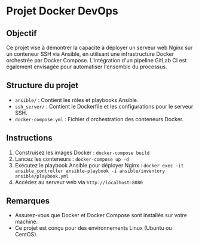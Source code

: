 # Projet Docker DevOps

## Objectif
Ce projet vise à démontrer la capacité à déployer un serveur web Nginx sur un conteneur SSH via Ansible, en utilisant une infrastructure Docker orchestrée par Docker Compose. L'intégration d'un pipeline GitLab CI est également envisagée pour automatiser l'ensemble du processus.

## Structure du projet
- `ansible/` : Contient les rôles et playbooks Ansible.
- `ssh_server/` : Contient le Dockerfile et les configurations pour le serveur SSH.
- `docker-compose.yml` : Fichier d'orchestration des conteneurs Docker.

## Instructions
1. Construisez les images Docker : `docker-compose build`
2. Lancez les conteneurs : `docker-compose up -d`
3. Exécutez le playbook Ansible pour déployer Nginx : `docker exec -it ansible_controller ansible-playbook -i ansible/inventory ansible/playbook.yml`
4. Accédez au serveur web via `http://localhost:8080`

## Remarques
- Assurez-vous que Docker et Docker Compose sont installés sur votre machine.
- Ce projet est conçu pour des environnements Linux (Ubuntu ou CentOS).
